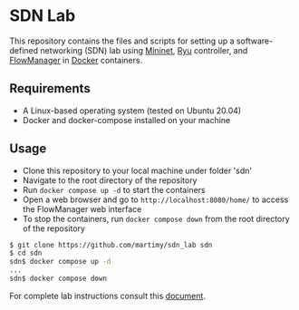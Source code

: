 # SDN Lab

This repository contains the files and scripts for setting up a software-defined networking (SDN) lab using [Mininet](https://mininet.org/), [Ryu](https://ryu-sdn.org/) controller, and [FlowManager](https://github.com/martimy/flowmanager) in [Docker](https://www.docker.com/) containers.

## Requirements

- A Linux-based operating system (tested on Ubuntu 20.04)
- Docker and docker-compose installed on your machine

## Usage

- Clone this repository to your local machine under folder 'sdn'
- Navigate to the root directory of the repository
- Run `docker compose up -d` to start the containers
- Open a web browser and go to `http://localhost:8080/home/` to access the FlowManager web interface
- To stop the containers, run `docker compose down` from the root directory of the repository

```bash
$ git clone https://github.com/martimy/sdn_lab sdn
$ cd sdn
sdn$ docker compose up -d
...
sdn$ docker compose down
```

For complete lab instructions consult this [document](docs/lab_instructions.md).

